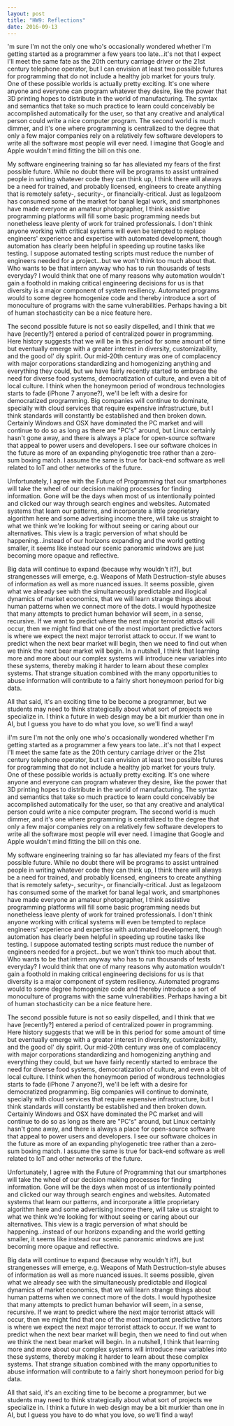 ```yaml
---
layout: post
title: "HW9: Reflections"
date: 2016-09-13
---
```

'm sure I'm not the only one who's occasionally wondered whether I'm getting started as a programmer a few years too late...it's not that I expect I'll meet the same fate as the 20th century carriage driver or the 21st century telephone operator, but I can envision at least two possible futures for programming that do not include a healthy job market for yours truly. One of these possible worlds is actually pretty exciting. It's one where anyone and everyone can program whatever they desire, like the power that 3D printing hopes to distribute in the world of manufacturing. The syntax and semantics that take so much practice to learn could conceivably be accomplished automatically for the user, so that any creative and analytical person could write a nice computer program. The second world is much dimmer, and it's one where programming is centralized to the degree that only a few major companies rely on a relatively few software developers to write all the software most people will ever need. I imagine that Google and Apple wouldn't mind fitting the bill on this one.

My software engineering training so far has alleviated my fears of the first possible future. While no doubt there will be programs to assist untrained people in writing whatever code they can think up, I think there will always be a need for trained, and probably licensed, engineers to create anything that is remotely safety-, security-, or financially-critical. Just as legalzoom has consumed some of the market for banal legal work, and smartphones have made everyone an amateur photographer, I think assistive programming platforms will fill some basic programming needs but nonetheless leave plenty of work for trained professionals. I don't think anyone working with critical systems will even be tempted to replace engineers' experience and expertise with automated development, though automation has clearly been helpful in speeding up routine tasks like testing. I suppose automated testing scripts must reduce the number of engineers needed for a project...but we won't think too much about that. Who wants to be that intern anyway who has to run thousands of tests everyday? I would think that one of many reasons why automation wouldn't gain a foothold in making critical engineering decisions for us is that diversity is a major component of system resiliency. Automated programs would to some degree homogenize code and thereby introduce a sort of monoculture of programs with the same vulnerabilities. Perhaps having a bit of human stochasticity can be a nice feature here.

The second possible future is not so easily dispelled, and I think that we have [recently?] entered a period of centralized power in programming. Here history suggests that we will be in this period for some amount of time but eventually emerge with a greater interest in diversity, customizability, and the good ol' diy spirit. Our mid-20th century was one of complacency with major corporations standardizing and homogenizing anything and everything they could, but we have fairly recently started to embrace the need for diverse food systems, democratization of culture, and even a bit of local culture. I think when the honeymoon period of wondrous technologies starts to fade (iPhone 7 anyone?), we'll be left with a desire for democratized programming. Big companies will continue to dominate, specially with cloud services that require expensive infrastructure, but I think standards will constantly be established and then broken down. Certainly Windows and OSX have dominated the PC market and will continue to do so as long as there are "PC's" around, but Linux certainly hasn't gone away, and there is always a place for open-source software that appeal to power users and developers. I see our software choices in the future as more of an expanding phylogenetic tree rather than a zero-sum boxing match. I assume the same is true for back-end software as well related to IoT and other networks of the future.

Unfortunately, I agree with the Future of Programming that our smartphones will take the wheel of our decision making processes for finding information. Gone will be the days when most of us intentionally pointed and clicked our way through search engines and websites. Automated systems that learn our patterns, and incorporate a little proprietary algorithm here and some advertising income there, will take us straight to what we think we're looking for without seeing or caring about our alternatives. This view is a tragic perversion of what should be happening...instead of our horizons expanding and the world getting smaller, it seems like instead our scenic panoramic windows are just becoming more opaque and reflective.

Big data will continue to expand (because why wouldn't it?), but strangenesses will emerge, e.g. Weapons of Math Destruction-style abuses of information as well as more nuanced issues. It seems possible, given what we already see with the simultaneously predictable and illogical dynamics of market economics, that we will learn strange things about human patterns when we connect more of the dots. I would hypothesize that many attempts to predict human behavior will seem, in a sense, recursive. If we want to predict where the next major terrorist attack will occur, then we might find that one of the most important predictive factors is where we expect the next major terrorist attack to occur. If we want to predict when the next bear market will begin, then we need to find out when we think the next bear market will begin. In a nutshell, I think that learning more and more about our complex systems will introduce new variables into these systems, thereby making it harder to learn about these complex systems. That strange situation combined with the many opportunities to abuse information will contribute to a fairly short honeymoon period for big data.

All that said, it's an exciting time to be become a programmer, but we students may need to think strategically about what sort of projects we specialize in. I think a future in web design may be a bit murkier than one in AI, but I guess you have to do what you love, so we'll find a way!

iI'm sure I'm not the only one who's occasionally wondered whether I'm getting started as a programmer a few years too late...it's not that I expect I'll meet the same fate as the 20th century carriage driver or the 21st century telephone operator, but I can envision at least two possible futures for programming that do not include a healthy job market for yours truly. One of these possible worlds is actually pretty exciting. It's one where anyone and everyone can program whatever they desire, like the power that 3D printing hopes to distribute in the world of manufacturing. The syntax and semantics that take so much practice to learn could conceivably be accomplished automatically for the user, so that any creative and analytical person could write a nice computer program. The second world is much dimmer, and it's one where programming is centralized to the degree that only a few major companies rely on a relatively few software developers to write all the software most people will ever need. I imagine that Google and Apple wouldn't mind fitting the bill on this one.

My software engineering training so far has alleviated my fears of the first possible future. While no doubt there will be programs to assist untrained people in writing whatever code they can think up, I think there will always be a need for trained, and probably licensed, engineers to create anything that is remotely safety-, security-, or financially-critical. Just as legalzoom has consumed some of the market for banal legal work, and smartphones have made everyone an amateur photographer, I think assistive programming platforms will fill some basic programming needs but nonetheless leave plenty of work for trained professionals. I don't think anyone working with critical systems will even be tempted to replace engineers' experience and expertise with automated development, though automation has clearly been helpful in speeding up routine tasks like testing. I suppose automated testing scripts must reduce the number of engineers needed for a project...but we won't think too much about that. Who wants to be that intern anyway who has to run thousands of tests everyday? I would think that one of many reasons why automation wouldn't gain a foothold in making critical engineering decisions for us is that diversity is a major component of system resiliency. Automated programs would to some degree homogenize code and thereby introduce a sort of monoculture of programs with the same vulnerabilities. Perhaps having a bit of human stochasticity can be a nice feature here.

The second possible future is not so easily dispelled, and I think that we have [recently?] entered a period of centralized power in programming. Here history suggests that we will be in this period for some amount of time but eventually emerge with a greater interest in diversity, customizability, and the good ol' diy spirit. Our mid-20th century was one of complacency with major corporations standardizing and homogenizing anything and everything they could, but we have fairly recently started to embrace the need for diverse food systems, democratization of culture, and even a bit of local culture. I think when the honeymoon period of wondrous technologies starts to fade (iPhone 7 anyone?), we'll be left with a desire for democratized programming. Big companies will continue to dominate, specially with cloud services that require expensive infrastructure, but I think standards will constantly be established and then broken down. Certainly Windows and OSX have dominated the PC market and will continue to do so as long as there are "PC's" around, but Linux certainly hasn't gone away, and there is always a place for open-source software that appeal to power users and developers. I see our software choices in the future as more of an expanding phylogenetic tree rather than a zero-sum boxing match. I assume the same is true for back-end software as well related to IoT and other networks of the future.

Unfortunately, I agree with the Future of Programming that our smartphones will take the wheel of our decision making processes for finding information. Gone will be the days when most of us intentionally pointed and clicked our way through search engines and websites. Automated systems that learn our patterns, and incorporate a little proprietary algorithm here and some advertising income there, will take us straight to what we think we're looking for without seeing or caring about our alternatives. This view is a tragic perversion of what should be happening...instead of our horizons expanding and the world getting smaller, it seems like instead our scenic panoramic windows are just becoming more opaque and reflective.

Big data will continue to expand (because why wouldn't it?), but strangenesses will emerge, e.g. Weapons of Math Destruction-style abuses of information as well as more nuanced issues. It seems possible, given what we already see with the simultaneously predictable and illogical dynamics of market economics, that we will learn strange things about human patterns when we connect more of the dots. I would hypothesize that many attempts to predict human behavior will seem, in a sense, recursive. If we want to predict where the next major terrorist attack will occur, then we might find that one of the most important predictive factors is where we expect the next major terrorist attack to occur. If we want to predict when the next bear market will begin, then we need to find out when we think the next bear market will begin. In a nutshell, I think that learning more and more about our complex systems will introduce new variables into these systems, thereby making it harder to learn about these complex systems. That strange situation combined with the many opportunities to abuse information will contribute to a fairly short honeymoon period for big data.

All that said, it's an exciting time to be become a programmer, but we students may need to think strategically about what sort of projects we specialize in. I think a future in web design may be a bit murkier than one in AI, but I guess you have to do what you love, so we'll find a way!
